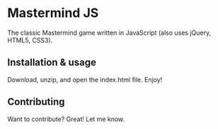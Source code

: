 Mastermind JS
=============

The classic Mastermind game written in JavaScript (also uses jQuery, HTML5, CSS3).


Installation & usage
--------------------

Download, unzip, and open the index.html file. Enjoy!


Contributing
------------

Want to contribute? Great! Let me know.
